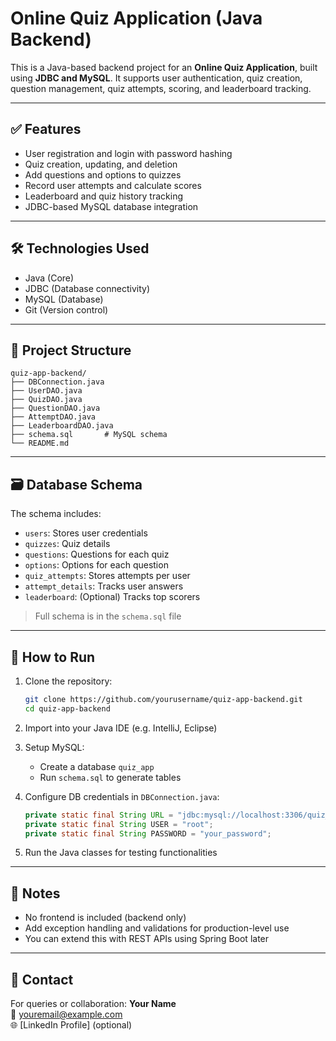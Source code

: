 # Online Quiz Application (Java Backend)

This is a Java-based backend project for an **Online Quiz Application**, built using **JDBC and MySQL**. It supports user authentication, quiz creation, question management, quiz attempts, scoring, and leaderboard tracking.

---

## ✅ Features

- User registration and login with password hashing
- Quiz creation, updating, and deletion
- Add questions and options to quizzes
- Record user attempts and calculate scores
- Leaderboard and quiz history tracking
- JDBC-based MySQL database integration

---

## 🛠 Technologies Used

- Java (Core)
- JDBC (Database connectivity)
- MySQL (Database)
- Git (Version control)

---

## 📁 Project Structure

```
quiz-app-backend/
├── DBConnection.java
├── UserDAO.java
├── QuizDAO.java
├── QuestionDAO.java
├── AttemptDAO.java
├── LeaderboardDAO.java
├── schema.sql       # MySQL schema
└── README.md
```

---

## 🗃️ Database Schema

The schema includes:

- `users`: Stores user credentials
- `quizzes`: Quiz details
- `questions`: Questions for each quiz
- `options`: Options for each question
- `quiz_attempts`: Stores attempts per user
- `attempt_details`: Tracks user answers
- `leaderboard`: (Optional) Tracks top scorers

> Full schema is in the `schema.sql` file

---

## 🚀 How to Run

1. Clone the repository:
   ```bash
   git clone https://github.com/yourusername/quiz-app-backend.git
   cd quiz-app-backend
   ```

2. Import into your Java IDE (e.g. IntelliJ, Eclipse)

3. Setup MySQL:
   - Create a database `quiz_app`
   - Run `schema.sql` to generate tables

4. Configure DB credentials in `DBConnection.java`:
   ```java
   private static final String URL = "jdbc:mysql://localhost:3306/quiz_app";
   private static final String USER = "root";
   private static final String PASSWORD = "your_password";
   ```

5. Run the Java classes for testing functionalities

---

## 📌 Notes

- No frontend is included (backend only)
- Add exception handling and validations for production-level use
- You can extend this with REST APIs using Spring Boot later

---

## 📧 Contact

For queries or collaboration:
**Your Name**  
📧 youremail@example.com  
🌐 [LinkedIn Profile] (optional)

